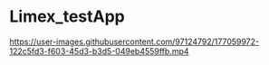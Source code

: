 # Limex_testApp

https://user-images.githubusercontent.com/97124792/177059972-122c5fd3-f603-45d3-b3d5-049eb4559ffb.mp4
